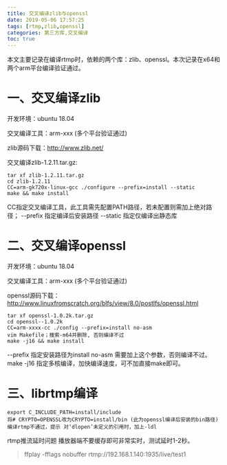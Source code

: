 ```yaml
---
title: 交叉编译zlib与openssl
date: 2019-05-06 17:57:25
tags: [rtmp,zlib,openssl]
categories: 第三方库,交叉编译
toc: true
---
```


本文主要记录在编译rtmp时，依赖的两个库：zlib、openssl。本次记录在x64和两个arm平台编译验证通过。

# 一、交叉编译zlib

<!-- more -->
开发环境：ubuntu 18.04

交叉编译工具：arm-xxx (多个平台验证通过)

zlib源码下载：http://www.zlib.net/


交叉编译zlib-1.2.11.tar.gz:
```
tar xf zlib-1.2.11.tar.gz
cd zlib-1.2.11
CC=arm-gk720x-linux-gcc ./configure --prefix=install --static
make && make install
```
CC指定交叉编译工具，此工具需先配置PATH路径，若未配置则需加上绝对路径；
--prefix  指定编译后安装路径
--static  指定仅编译出静态库


# 二、交叉编译openssl

开发环境：ubuntu 18.04

交叉编译工具：arm-xxx (多个平台验证通过)

openssl源码下载：http://www.linuxfromscratch.org/blfs/view/8.0/postlfs/openssl.html
```
tar xf openssl-1.0.2k.tar.gz
cd openssl--1.0.2k
CC=arm-xxxx-cc ./config --prefix=install no-asm
vim Makefile；搜索-m64并删除, 否则编译不过
make -j16 && make install
```
--prefix  指定安装路径为install
no-asm    需要加上这个参数，否则编译不过。
make -j16 指定多核编译，加快编译速度，可不加直接make即可。


# 三、librtmp编译
```
export C_INCLUDE_PATH=install/include
将# CRYPTO=OPENSSL改为CRYPTO=install/bin (此为openssl编译后安装的bin路径)
编译rtmp不通过，提示 对‘dlopen’未定义的引用时，加上-ldl
```
rtmp推流延时问题
    播放器端不要缓存即可非常实时，测试延时1-2秒。
>ffplay -fflags nobuffer rtmp://192.168.1.140:1935/live/test1